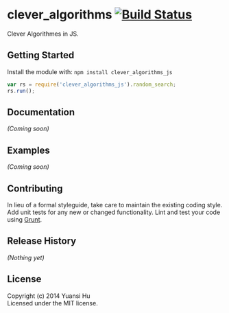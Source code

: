 # clever_algorithms [![Build Status](https://secure.travis-ci.org/fox000002/clever_algorithms_js.png?branch=master)](http://travis-ci.org/fox000002/clever_algorithms_js)

Clever Algorithmes in JS.

## Getting Started
Install the module with: `npm install clever_algorithms_js`

```javascript
var rs = require('clever_algorithms_js').random_search;
rs.run();
```

## Documentation
_(Coming soon)_

## Examples
_(Coming soon)_

## Contributing
In lieu of a formal styleguide, take care to maintain the existing coding style. Add unit tests for any new or changed functionality. Lint and test your code using [Grunt](http://gruntjs.com/).

## Release History
_(Nothing yet)_

## License
Copyright (c) 2014 Yuansi Hu  
Licensed under the MIT license.
